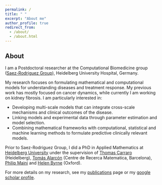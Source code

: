 ```yaml
---
permalink: /
title: " "
excerpt: "About me"
author_profile: true
redirect_from: 
  - /about/
  - /about.html
---
```


## About

I am a Postdoctoral researcher at the Computational Biomedicine group ([Saez-Rodriguez Group](http://saezlab.org/)), Heidelberg University Hospital, Germany.

My research focuses on formulating mathematical and computational models for understanding diseases and treatment response. My previous work has mostly focused on cancer dynamics, while currently I am working on kidney fibrosis. I am particularly interested in:
- Developing multi-scale models that can integrate cross-scale mechanisms and clinical outcomes of the disease.
- Linking models and experimental data through parameter estimation and model selection.
- Combining mathematical frameworks with computational, statistical and machine learning methods to formulate predictive clinically relevant models.

Prior to Saez-Rodriguez Group, I did a PhD in Applied Mathematics at [Heidelberg University](http://www.uni-heidelberg.de) under the supervision of [Thomas Carraro](https://numerik.iwr.uni-heidelberg.de/~carraro/?page_id=119) (Heidelberg), [Tomás Alarcón](https://sites.google.com/site/tomasalarc/home) (Centre de Recerca Matematica, Barcelona), [Philip Maini](https://people.maths.ox.ac.uk/maini/) and [Helen Byrne](https://www.maths.ox.ac.uk/people/helen.byrne) (Oxford).

For more details on my research, see my [publications](https://victoriapb.github.io/publications/) page or my [google scholar profile](https://scholar.google.co.uk/citations?user=qPGebTIAAAAJ&hl=en).
